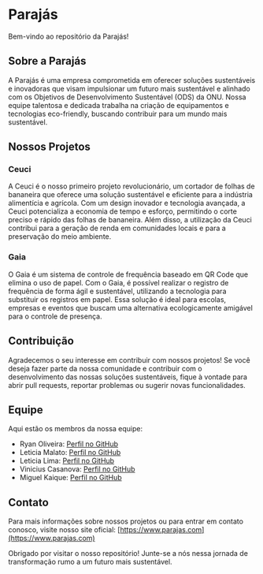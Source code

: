 # Parajás

Bem-vindo ao repositório da Parajás!

## Sobre a Parajás

A Parajás é uma empresa comprometida em oferecer soluções sustentáveis e inovadoras que visam impulsionar um futuro mais sustentável e alinhado com os Objetivos de Desenvolvimento Sustentável (ODS) da ONU. Nossa equipe talentosa e dedicada trabalha na criação de equipamentos e tecnologias eco-friendly, buscando contribuir para um mundo mais sustentável.

## Nossos Projetos

### Ceuci

A Ceuci é o nosso primeiro projeto revolucionário, um cortador de folhas de bananeira que oferece uma solução sustentável e eficiente para a indústria alimentícia e agrícola. Com um design inovador e tecnologia avançada, a Ceuci potencializa a economia de tempo e esforço, permitindo o corte preciso e rápido das folhas de bananeira. Além disso, a utilização da Ceuci contribui para a geração de renda em comunidades locais e para a preservação do meio ambiente.

### Gaia

O Gaia é um sistema de controle de frequência baseado em QR Code que elimina o uso de papel. Com o Gaia, é possível realizar o registro de frequência de forma ágil e sustentável, utilizando a tecnologia para substituir os registros em papel. Essa solução é ideal para escolas, empresas e eventos que buscam uma alternativa ecologicamente amigável para o controle de presença.

## Contribuição

Agradecemos o seu interesse em contribuir com nossos projetos! Se você deseja fazer parte da nossa comunidade e contribuir com o desenvolvimento das nossas soluções sustentáveis, fique à vontade para abrir pull requests, reportar problemas ou sugerir novas funcionalidades.

## Equipe

Aqui estão os membros da nossa equipe:

- Ryan Oliveira: [Perfil no GitHub](https://github.com/ryanolivrdev)
- Leticia Malato: [Perfil no GitHub](https://github.com/LeticiaMalato)
- Leticia Lima: [Perfil no GitHub](https://github.com)
- Vinicius Casanova: [Perfil no GitHub](https://github.com/Vini-Casanova)
- Miguel Kaique: [Perfil no GitHub](https://github.com/Miguelangell1)

## Contato

Para mais informações sobre nossos projetos ou para entrar em contato conosco, visite nosso site oficial: [https://www.parajas.com](https://www.parajas.com)

Obrigado por visitar o nosso repositório! Junte-se a nós nessa jornada de transformação rumo a um futuro mais sustentável.
